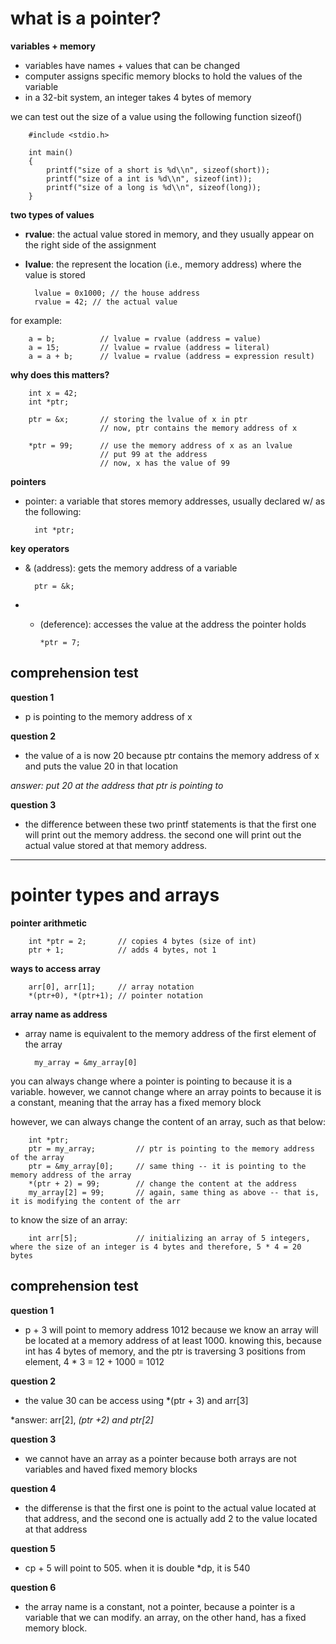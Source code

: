 # what is a pointer?


**variables + memory**
- variables have names + values that can be changed
- computer assigns specific memory blocks to hold the values of the variable
- in a 32-bit system, an integer takes 4 bytes of memory

we can test out the size of a value using the following function sizeof()

        #include <stdio.h>

        int main()  
        {  
            printf("size of a short is %d\\n", sizeof(short));  
            printf("size of a int is %d\\n", sizeof(int));  
            printf("size of a long is %d\\n", sizeof(long));  
        }

**two types of values**
- **rvalue**: the actual value stored in memory, and they usually appear on the right side of the assignment
- **lvalue**: the represent the location (i.e., memory address) where the value is stored 

        lvalue = 0x1000; // the house address
        rvalue = 42; // the actual value

for example: 

        a = b;          // lvalue = rvalue (address = value)
        a = 15;         // lvalue = rvalue (address = literal)
        a = a + b;      // lvalue = rvalue (address = expression result)

**why does this matters?**

        int x = 42; 
        int *ptr;

        ptr = &x;       // storing the lvalue of x in ptr 
                        // now, ptr contains the memory address of x

        *ptr = 99;      // use the memory address of x as an lvalue
                        // put 99 at the address
                        // now, x has the value of 99 

**pointers**
- pointer: a variable that stores memory addresses, usually declared w/ as the following:

        int *ptr;

**key operators**
- & (address): gets the memory address of a variable

        ptr = &k;

- * (deference): accesses the value at the address the pointer holds

        *ptr = 7;

## comprehension test

**question 1**
- p is pointing to the memory address of x

**question 2**
- the value of a is now 20 because ptr contains the memory address of x and puts the value 20 in that location

*answer: put 20 at the address that ptr is pointing to*

**question 3**
- the difference between these two printf statements is that the first one will print out the memory address. the second one will print out the actual value stored at that memory address. 

---
# pointer types and arrays

**pointer arithmetic**  

        int *ptr = 2;       // copies 4 bytes (size of int)
        ptr + 1;            // adds 4 bytes, not 1 

**ways to access array**
 
        arr[0], arr[1];     // array notation
        *(ptr+0), *(ptr+1); // pointer notation

**array name as address**
- array name is equivalent to the memory address of the first element of the array

        my_array = &my_array[0]

you can always change where a pointer is pointing to because it is a variable. however, we cannot change where an array points to because it is a constant, meaning that the array has a fixed memory block<br>

however, we can always change the content of an array, such as that below:

        int *ptr;
        ptr = my_array;         // ptr is pointing to the memory address of the array
        ptr = &my_array[0];     // same thing -- it is pointing to the memory address of the array
        *(ptr + 2) = 99;        // change the content at the address
        my_array[2] = 99;       // again, same thing as above -- that is, it is modifying the content of the arr
        

to know the size of an array:

        int arr[5];             // initializing an array of 5 integers, where the size of an integer is 4 bytes and therefore, 5 * 4 = 20 bytes

## comprehension test

**question 1**
- p + 3 will point to memory address 1012 because we know an array will be located at a memory address of at least 1000. knowing this, because int has 4 bytes of memory, and the ptr is traversing 3 positions from element, 4 * 3 = 12 + 1000 = 1012

**question 2**
- the value 30 can be access using *(ptr + 3) and arr[3] 

*answer: arr[2], *(ptr +2) and ptr[2]*

**question 3**
- we cannot have an array as a pointer because both arrays are not variables and haved fixed memory blocks

**question 4**
- the differense is that the first one is point to the actual value located at that address, and the second one is actually add 2 to the value located at that address

**question 5**
- cp + 5 will point to 505. when it is double *dp, it is 540

**question 6**
- the array name is a constant, not a pointer, because a pointer is a variable that we can modify. an array, on the other hand, has a fixed memory block.
